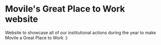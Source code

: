 # Movile's Great Place to Work website
Website to showcase all of our institutional actions during the year to make Movile a Great Place to Work :)
